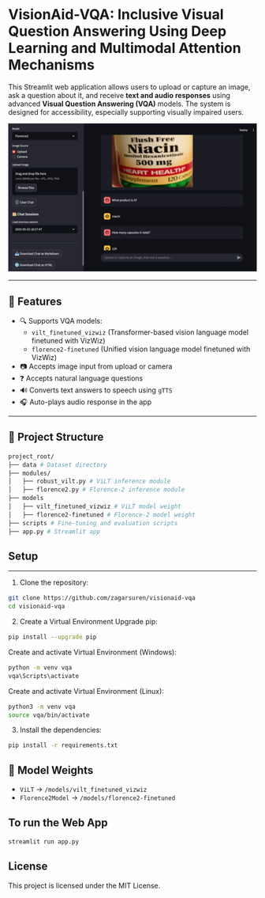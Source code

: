 # VisionAid-VQA: Inclusive Visual Question Answering Using Deep Learning and Multimodal Attention Mechanisms

This Streamlit web application allows users to upload or capture an image, ask a question about it, and receive **text and audio responses** using advanced **Visual Question Answering (VQA)** models. The system is designed for accessibility, especially supporting visually impaired users.

![img](assets/demo/app.jpeg)

---

## 🧠 Features

- 🔍 Supports VQA models:
  - `vilt_finetuned_vizwiz` (Transformer-based vision language model finetuned with VizWiz)
  - `florence2-finetuned` (Unified vision language model finetuned with VizWiz)
- 📷 Accepts image input from upload or camera
- ❓ Accepts natural language questions 
- 🔊 Converts text answers to speech using `gTTS`
- 🎧 Auto-plays audio response in the app

---

## 📁 Project Structure

```graphql
project_root/
├── data # Dataset directory 
├── modules/
│   ├── robust_vilt.py # ViLT inference module
│   ├── florence2.py # Florence-2 inference module
├── models
│   ├── vilt_finetuned_vizwiz # ViLT model weight
│   ├── florence2-finetuned # Florence-2 model weight
├── scripts # Fine-tuning and evaluation scripts
├── app.py # Streamlit app
```

## Setup
---
1. Clone the repository:
```bash
git clone https://github.com/zagarsuren/visionaid-vqa
cd visionaid-vqa
```

2. Create a Virtual Environment
Upgrade pip:
```bash
pip install --upgrade pip
```

Create and activate Virtual Environment (Windows):
```bash
python -m venv vqa
vqa\Scripts\activate
```

Create and activate Virtual Environment (Linux):
```bash
python3 -m venv vqa
source vqa/bin/activate
```

3. Install the dependencies:
```bash
pip install -r requirements.txt
```

## 🧠 Model Weights

- `ViLT` → `/models/vilt_finetuned_vizwiz`
- `Florence2Model` → `/models/florence2-finetuned`

## To run the Web App
```bash
streamlit run app.py
```

## License
This project is licensed under the MIT License.